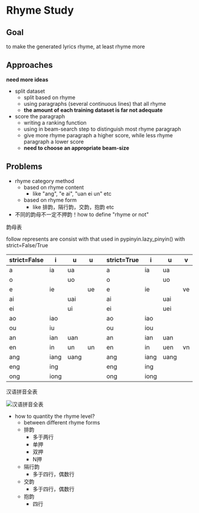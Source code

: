 # Rhyme Study

## Goal

to make the generated lyrics rhyme, at least rhyme more

## Approaches

**need more ideas**

- split dataset
	- split based on rhyme
	- using paragraphs (several continuous lines) that all rhyme
	- **the amount of each training dataset is far not adequate**
- score the paragraph
	- writing a ranking function
	- using in beam-search step to distinguish most rhyme paragraph
	- give more rhyme paragraph a higher score, while less rhyme paragraph a lower score
	- **need to choose an appropriate beam-size**

## Problems

- rhyme category method
	- based on rhyme content
		- like "ang", "e ai", "uan ei un" etc
	- based on rhyme form
		- like 排韵，隔行韵，交韵，抱韵 etc
- 不同的韵母不一定不押韵！how to define "rhyme or not"

韵母表

follow represents are consist with that used in pypinyin.lazy_pinyin() with strict=False/True

| strict=False | i | u | u | | strict=True | i | u | v |
|-|-|-|-|-|-|-|-|-|
| a  | ia  | ua  |    || a  | ia  | ua  |    |
| o  |     | uo  |    || o  |     | uo  |    |
| e  | ie  |     | ue || e  | ie  |     | ve |
| ai |     | uai |    || ai |     | uai |    |
| ei |     | ui  |    || ei |     | uei |    |
| ao | iao |     |    || ao | iao |     |    |
| ou | iu  |     |    || ou | iou |     |    |
| an | ian | uan |    || an | ian | uan |    |
| en | in  | un  | un || en | in  | uen | vn |
|ang | iang| uang|    ||ang | iang| uang|    |
|eng | ing |     |    ||eng | ing |     |    |
|ong | iong|     |    ||ong | iong|     |    |


汉语拼音全表

![汉语拼音全表](https://gss2.bdstatic.com/9fo3dSag_xI4khGkpoWK1HF6hhy/baike/c0%3Dbaike150%2C5%2C5%2C150%2C50/sign=6fd993399225bc313f5009ca3fb6e6d4/6609c93d70cf3bc7dd118b1bda00baa1cd112a37.jpg)

- how to quantity the rhyme level?
	- between different rhyme forms
	- 排韵
		- 多于两行
		- 单押
		- 双押
		- N押
	- 隔行韵
		- 多于四行，偶数行
	- 交韵
		- 多于四行，偶数行
	- 抱韵
		- 四行

